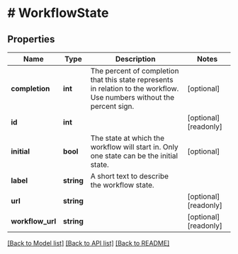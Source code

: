 # # WorkflowState

## Properties

Name | Type | Description | Notes
------------ | ------------- | ------------- | -------------
**completion** | **int** | The percent of completion that this state represents in relation to the workflow. Use numbers without the percent sign. | [optional] 
**id** | **int** |  | [optional] [readonly] 
**initial** | **bool** | The state at which the workflow will start in. Only one state can be the initial state. | [optional] 
**label** | **string** | A short text to describe the workflow state. | 
**url** | **string** |  | [optional] [readonly] 
**workflow_url** | **string** |  | [optional] [readonly] 

[[Back to Model list]](../../README.md#documentation-for-models) [[Back to API list]](../../README.md#documentation-for-api-endpoints) [[Back to README]](../../README.md)


